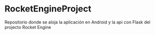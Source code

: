 # RocketEngineProject
Repositorio donde se aloja la aplicación en Android y la api con Flask del projecto Rocket Engine
